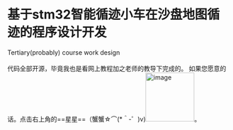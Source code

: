 # 基于stm32智能循迹小车在沙盘地图循迹的程序设计开发
Tertiary(probably) course work design</br>  
代码全部开源，毕竟我也是看网上教程加之老师的教导下完成的。
如果您愿意的话。点击右上角的==星星==（蟹蟹☆⌒(*＾-゜)v)<img width="110" alt="image" src="https://github.com/LilithSeraphim/MyCode/assets/126929613/e1f9c97e-6a3a-4ce0-9ae5-f80c68e4ceb9">。

